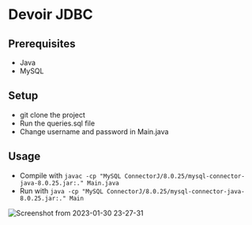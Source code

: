 # Devoir JDBC

## Prerequisites
- Java
- MySQL

## Setup
- git clone the project
- Run the queries.sql file
- Change username and password in Main.java

## Usage
- Compile with `javac -cp "MySQL ConnectorJ/8.0.25/mysql-connector-java-8.0.25.jar:." Main.java` 
- Run with `java -cp "MySQL ConnectorJ/8.0.25/mysql-connector-java-8.0.25.jar:." Main`

![Screenshot from 2023-01-30 23-27-31](https://user-images.githubusercontent.com/101930339/215601253-518f7ca7-903d-402b-9f77-6f908f8003d6.png)
